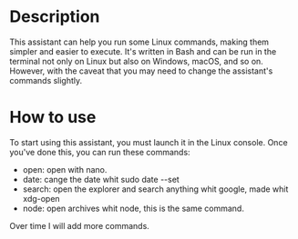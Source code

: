 # Description

This assistant can help you run some Linux commands, making them simpler and easier to execute.
It's written in Bash and can be run in the terminal not only on Linux but also on Windows, macOS, and so on. However, with the caveat that you may need to change the assistant's commands slightly.

# How to use


To start using this assistant, you must launch it in the Linux console. Once you've done this, you can run these commands:
* open: open with nano.
* date: cange the date whit sudo date --set
* search: open the explorer and search anything whit google, made whit xdg-open
* node: open archives whit node, this is the same command.

Over time I will add more commands.
